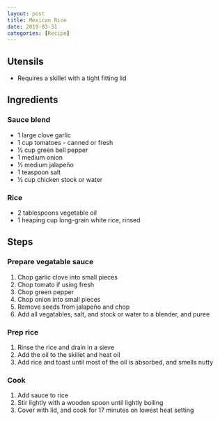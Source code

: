 ```yaml
---
layout: post
title: Mexican Rice
date: 2019-03-31
categories: [Recipe]
---
```


## Utensils

- Requires a skillet with a tight fitting lid

## Ingredients

### Sauce blend

- 1 large clove garlic
- 1 cup tomatoes - canned or fresh
- 1⁄2 cup green bell pepper
- 1 medium onion
- 1⁄2 medium jalapeño
- 1 teaspoon salt
- 1⁄2 cup chicken stock or water

### Rice

- 2 tablespoons vegetable oil
- 1 heaping cup long-grain white rice, rinsed

## Steps

### Prepare vegatable sauce

1. Chop garlic clove into small pieces
1. Chop tomato if using fresh
1. Chop green pepper
1. Chop onion into small pieces
1. Remove seeds from jalapeño and chop
1. Add all vegatables, salt, and stock or water to a blender, and puree 

### Prep rice

1. Rinse the rice and drain in a sieve
1. Add the oil to the skillet and heat oil
1. Add rice and toast until most of the oil is absorbed, and smells nutty

### Cook

1. Add sauce to rice
1. Stir lightly with a wooden spoon until lightly boiling
1. Cover with lid, and cook for 17 minutes on lowest heat setting
